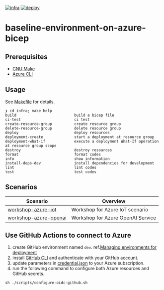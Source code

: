 [![infra](https://github.com/ks6088ts-labs/baseline-environment-on-azure-bicep/actions/workflows/infra.yml/badge.svg?branch=main)](https://github.com/ks6088ts-labs/baseline-environment-on-azure-bicep/actions/workflows/infra.yml?query=branch%3Amain)
[![deploy](https://github.com/ks6088ts-labs/baseline-environment-on-azure-bicep/actions/workflows/deploy.yml/badge.svg?branch=main)](https://github.com/ks6088ts-labs/baseline-environment-on-azure-bicep/actions/workflows/deploy.yml?query=branch%3Amain)

# baseline-environment-on-azure-bicep

## Prerequisites

- [GNU Make](https://www.gnu.org/software/make/)
- [Azure CLI](https://github.com/Azure/azure-cli#installation)

## Usage

See [Makefile](./infra/Makefile) for details.

```shell
❯ cd infra; make help
build                          build a bicep file
ci-test                        ci test
create-resource-group          create resource group
delete-resource-group          delete resource group
deploy                         deploy resources
deployment-create              start a deployment at resource group
deployment-what-if             execute a deployment What-If operation at resource group scope
destroy                        destroy resources
format                         format codes
info                           show information
install-deps-dev               install dependencies for development
lint                           lint codes
test                           test codes
```

## Scenarios

| Scenario                                                                   | Overview                          |
| -------------------------------------------------------------------------- | --------------------------------- |
| [workshop-azure-iot](./infra/scenarios/workshop-azure-iot/README.md)       | Workshop for Azure IoT scenario   |
| [workshop-azure-openai](./infra/scenarios/workshop-azure-openai/README.md) | Workshop for Azure OpenAI Service |

## Use GitHub Actions to connect to Azure

1. create GitHub environment named `dev`. ref.[Managing environments for deployment](https://docs.github.com/ja/actions/administering-github-actions/managing-environments-for-deployment)
1. install [GitHub CLI](https://cli.github.com/) and authenticate with your GitHub account.
1. update parameters in [credential.json](./scripts/credential.json) to your Azure subscription.
1. run the following command to configure both Azure resources and GitHub secrets.

```shell
sh ./scripts/configure-oidc-github.sh
```

